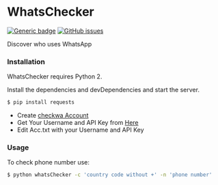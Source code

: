 # WhatsChecker
[![Generic badge](https://img.shields.io/badge/Python-2.6|2.7-yellow.svg)](https://shields.io/)
[![GitHub issues](https://img.shields.io/github/issues/Naereen/StrapDown.js.svg)](https://GitHub.com/X3nonC0der/WhatsChecker/issues/)

Discover who uses WhatsApp

### Installation

WhatsChecker requires Python 2.

Install the dependencies and devDependencies and start the server.

```sh
$ pip install requests
```
- Create [checkwa Account](https://checkwa.online/wp/register/) 
- Get Your Username and API Key from [Here](https://checkwa.online/wp/user/)
- Edit Acc.txt with your Username and API Key

### Usage

To check phone number use:

```sh
$ python whatsChecker -c 'country code without +' -n 'phone number'
```
